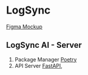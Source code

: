 # LogSync

[Figma Mockup](https://www.figma.com/file/Rj8EIKKLTXFQBfT6CEShzR/Google-Hackathon?type=whiteboard&node-id=0-1)

## LogSync AI - Server

1. Package Manager [Poetry](https://python-poetry.org/)
2. API Server [FastAPI](https://fastapi.tiangolo.com/),
